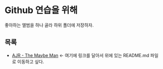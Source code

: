 # Github 연습을 위해

좋아하는 앨범을 하나 골라 하위 폴더에 저장하자.


## 목록

- [AJR - The Maybe Man](the-maybe-man/README.md) <- 여기에 링크를 달아서 위에 있는 README.md 파일로 이동하고 싶다.